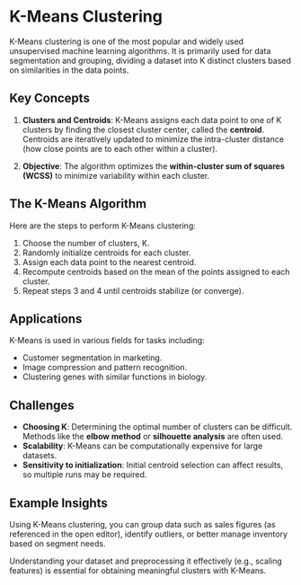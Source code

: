 # K-Means Clustering

K-Means clustering is one of the most popular and widely used unsupervised machine learning algorithms. It is primarily used for data segmentation and grouping, dividing a dataset into K distinct clusters based on similarities in the data points.

## Key Concepts
1. **Clusters and Centroids**: K-Means assigns each data point to one of K clusters by finding the closest cluster center, called the **centroid**. Centroids are iteratively updated to minimize the intra-cluster distance (how close points are to each other within a cluster).

2. **Objective**: The algorithm optimizes the **within-cluster sum of squares (WCSS)** to minimize variability within each cluster.

## The K-Means Algorithm
Here are the steps to perform K-Means clustering:
1. Choose the number of clusters, K.
2. Randomly initialize centroids for each cluster.
3. Assign each data point to the nearest centroid.
4. Recompute centroids based on the mean of the points assigned to each cluster.
5. Repeat steps 3 and 4 until centroids stabilize (or converge).

## Applications
K-Means is used in various fields for tasks including:
- Customer segmentation in marketing.
- Image compression and pattern recognition.
- Clustering genes with similar functions in biology.

## Challenges
- **Choosing K**: Determining the optimal number of clusters can be difficult. Methods like the **elbow method** or **silhouette analysis** are often used.
- **Scalability**: K-Means can be computationally expensive for large datasets.
- **Sensitivity to initialization**: Initial centroid selection can affect results, so multiple runs may be required.

## Example Insights
Using K-Means clustering, you can group data such as sales figures (as referenced in the open editor), identify outliers, or better manage inventory based on segment needs.

Understanding your dataset and preprocessing it effectively (e.g., scaling features) is essential for obtaining meaningful clusters with K-Means.